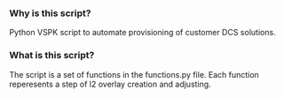 ### Why is this script?   ###

Python VSPK script to automate provisioning of customer DCS solutions.    

### What is this script? ###

The script is a set of functions in the functions.py file.
Each function reperesents a step of l2 overlay creation and adjusting.
